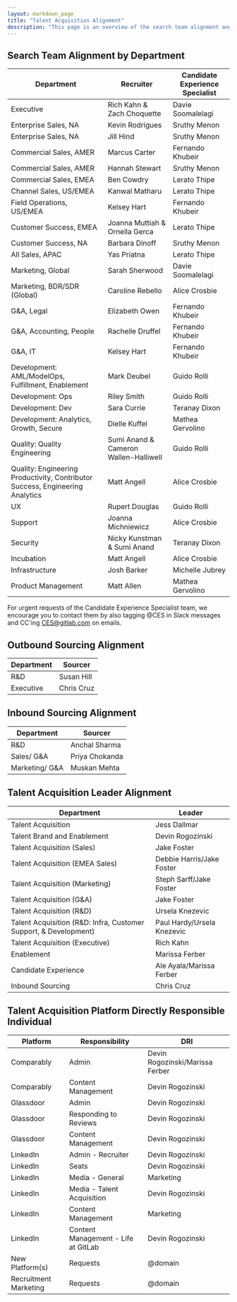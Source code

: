 ```yaml
---
layout: markdown_page
title: "Talent Acquisition Alignment"
description: "This page is an overview of the search team alignment and the talent acquisition platform directly responsible individual in talent acquisition operations and talent brand."
---
```


## Search Team Alignment by Department

| Department                    | Recruiter   | Candidate Experience Specialist    |
|--------------------------|-----------------|-------------------------------------|
| Executive          | Rich Kahn & Zach Choquette   | Davie Soomalelagi  |
| Enterprise Sales, NA | Kevin Rodrigues |Sruthy Menon |
| Enterprise Sales, NA | Jill Hind |Sruthy Menon |
| Commercial Sales,	AMER | Marcus Carter | Fernando Khubeir |
| Commercial Sales,	AMER | Hannah Stewart  | Sruthy Menon |
| Commercial Sales,	EMEA | Ben Cowdry | Lerato Thipe |
| Channel Sales, US/EMEA | Kanwal Matharu  | Lerato Thipe |
| Field Operations,	US/EMEA | Kelsey Hart  | Fernando Khubeir |
| Customer Success, EMEA | Joanna Muttiah & Ornella Gerca | Lerato Thipe |
| Customer Success, NA | Barbara Dinoff |  Sruthy Menon |
| All Sales, APAC | Yas Priatna  | Lerato Thipe |
| Marketing, Global | Sarah Sherwood | Davie Soomalelagi |
| Marketing, BDR/SDR (Global)| Caroline Rebello |  Alice Crosbie |
| G&A, Legal | Elizabeth Owen | Fernando Khubeir  |
| G&A, Accounting, People | Rachelle Druffel | Fernando Khubeir |
| G&A, IT | Kelsey Hart | Fernando Khubeir |
| Development: AML/ModelOps, Fulfillment, Enablement | Mark Deubel| Guido Rolli |
| Development: Ops | Riley Smith |  Guido Rolli |
| Development: Dev | Sara Currie |  Teranay Dixon |
| Development: Analytics, Growth, Secure | Dielle Kuffel |  Mathea Gervolino |
| Quality: Quality Engineering | Sumi Anand & Cameron Wallen-Halliwell|  Guido Rolli |
| Quality: Engineering Productivity, Contributor Success, Engineering Analytics | Matt Angell  | Alice Crosbie |
| UX  | Rupert Douglas  | Guido Rolli |
| Support | Joanna Michniewicz  |  Alice Crosbie |
| Security | Nicky Kunstman & Sumi Anand | Teranay Dixon |
| Incubation | Matt Angell  | Alice Crosbie |
| Infrastructure   | Josh Barker  | Michelle Jubrey |
| Product Management  | Matt Allen | Mathea Gervolino |

For urgent requests of the Candidate Experience Specialist team, we encourage you to contact them by also tagging @CES in Slack messages and CC'ing CES@gitlab.com on emails.

## Outbound Sourcing Alignment

| Department                 | Sourcer     |
|--------------------------|-----------------|
| R&D        | Susan Hill  | 
| Executive        | Chris Cruz   |

## Inbound Sourcing Alignment

| Department                 | Sourcer     |
|--------------------------|-----------------|
| R&D        | Anchal Sharma  | 
| Sales/ G&A        | Priya Chokanda   |
| Marketing/ G&A        | Muskan Mehta   |

## Talent Acquisition Leader Alignment

| Department                    | Leader      | 
|--------------------------|-----------------|
| Talent Acquisition         | Jess Dallmar | 
| Talent Brand and Enablement | Devin Rogozinski |
| Talent Acquisition (Sales) | Jake Foster|
| Talent Acquisition (EMEA Sales) | Debbie Harris/Jake Foster |
| Talent Acquisition (Marketing) | Steph Sarff/Jake Foster |
| Talent Acquisition (G&A) | Jake Foster |
| Talent Acquisition (R&D) | Ursela Knezevic |
| Talent Acquisition (R&D: Infra, Customer Support, & Development) | Paul Hardy/Ursela Knezevic |
| Talent Acquisition (Executive) | Rich Kahn |
| Enablement | Marissa Ferber |
| Candidate Experience | Ale Ayala/Marissa Ferber |
| Inbound Sourcing | Chris Cruz |

## Talent Acquisition Platform Directly Responsible Individual

| Platform                    | Responsibility        | DRI     |
|--------------------------|-----------------|-----------------|
| Comparably | Admin  | Devin Rogozinski/Marissa Ferber |
| Comparably | Content Management | Devin Rogozinski |
| Glassdoor | Admin  | Devin Rogozinski |
| Glassdoor | Responding to Reviews  | Devin Rogozinski |
| Glassdoor | Content Management | Devin Rogozinski |
| LinkedIn | Admin - Recruiter  | Devin Rogozinski |
| LinkedIn | Seats | Devin Rogozinski |
| LinkedIn | Media - General | Marketing |
| LinkedIn | Media - Talent Acquisition | Devin Rogozinski |
| LinkedIn | Content Management | Marketing |
| LinkedIn | Content Management - Life at GitLab | Devin Rogozinski |
| New Platform(s) | Requests | @domain |
| Recruitment Marketing  | Requests | @domain |
